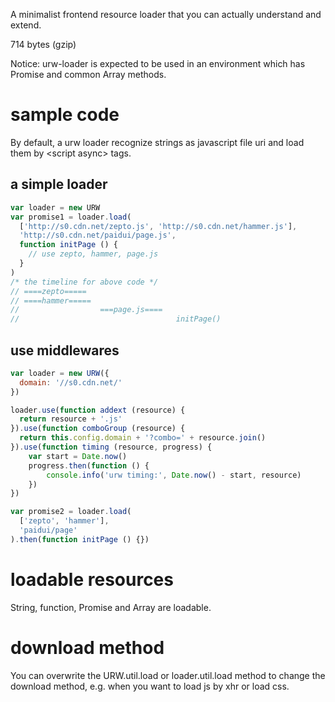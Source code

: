 A minimalist frontend resource loader that you can actually understand and extend.

714 bytes (gzip)

Notice: urw-loader is expected to be used in an environment which has Promise and common Array methods.

# sample code

By default, a urw loader recognize strings as javascript file uri and load them by &lt;script async> tags.

## a simple loader

```javascript
var loader = new URW
var promise1 = loader.load(
  ['http://s0.cdn.net/zepto.js', 'http://s0.cdn.net/hammer.js'],
  'http://s0.cdn.net/paidui/page.js',
  function initPage () {
    // use zepto, hammer, page.js
  }
)
/* the timeline for above code */
// ====zepto=====
// ====hammer=====
//                  ===page.js====
//                                   initPage()
```

## use middlewares

```javascript
var loader = new URW({
  domain: '//s0.cdn.net/'
})

loader.use(function addext (resource) {
  return resource + '.js'
}).use(function comboGroup (resource) {
  return this.config.domain + '?combo=' + resource.join()
}).use(function timing (resource, progress) {
    var start = Date.now()
    progress.then(function () {
        console.info('urw timing:', Date.now() - start, resource)
    })
})

var promise2 = loader.load(
  ['zepto', 'hammer'],
  'paidui/page'
).then(function initPage () {})
```


# loadable resources
String, function, Promise and Array are loadable.

# download method
You can overwrite the URW.util.load or loader.util.load method to change the download method,
e.g. when you want to load js by xhr or load css.
